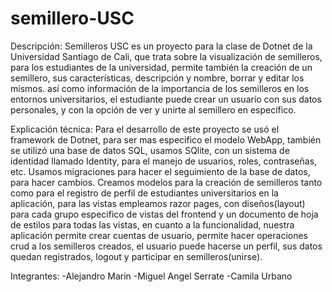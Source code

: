 # semillero-USC

Descripción:
Semilleros USC es un proyecto para la clase de Dotnet de la Universidad Santiago de Cali, 
que trata sobre la visualización de semilleros, para los estudiantes de la universidad, 
permite también la creación de un semillero, sus características, descripción y nombre, 
borrar y editar los mismos. así como información de la importancia de los semilleros en 
los entornos universitarios, el estudiante puede crear un usuario con sus datos personales, 
y con la opción de ver y unirte al semillero en específico.

Explicación técnica:
Para el desarrollo de este proyecto se usó el framework de Dotnet, para ser mas especifico 
el modelo WebApp, también se utilizó una base de datos SQL, usamos SQlite, con un sistema 
de identidad llamado Identity, para el manejo de usuarios, roles, contraseñas, etc. Usamos 
migraciones para hacer el seguimiento de la base de datos, para hacer cambios. Creamos modelos
para la creación de semilleros tanto como para el registro de perfil de estudiantes universitarios
en la aplicación, para las vistas empleamos razor pages, con diseños(layout) para cada grupo
especifico de vistas del frontend y un documento de hoja de estilos para todas las vistas, en
cuanto a la funcionalidad, nuestra aplicación permite crear cuentas de usuario, permite hacer
operaciones crud a los semilleros creados, el usuario puede hacerse un perfil, sus datos quedan
registrados, logout y participar en semilleros(unirse).

Integrantes:
-Alejandro Marin
-Miguel Angel Serrate
-Camila Urbano

